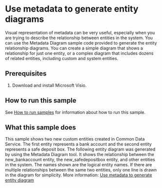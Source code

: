 
# Use metadata to generate entity diagrams

Visual representation of metadata can be very useful, especially when you are trying to describe the relationship between entities in the system. You can use the Metadata Diagram sample code provided to generate the entity relationship diagrams. You can create a simple diagram that shows a relationship for just one entity, or a complex diagram that includes dozens of related entities, including custom and system entities.

## Prerequisites

1. Download and install Microsoft Visio.

## How to run this sample

See [How to run samples](../../../How-to-run-samples.md) for information about how to run this sample.

## What this sample does

This sample shows two new custom entities created in Common Data Service. The first entity represents a bank account and the second entity represents a safe deposit box. The following entity diagram was generated by using the Metadata Diagram tool. It shows the relationship between the new_bankaccount entity, the new_safedepositbox entity, and other entities in the system. The names shown are the logical entity names. If there are multiple relationships between the same two entities, only one line is drawn in the diagram for simplicity. More information: [Use metadata to generate entity diagram](https://docs.microsoft.com/en-us/dynamics365/customer-engagement/developer/use-metadata-generate-entity-diagrams)

